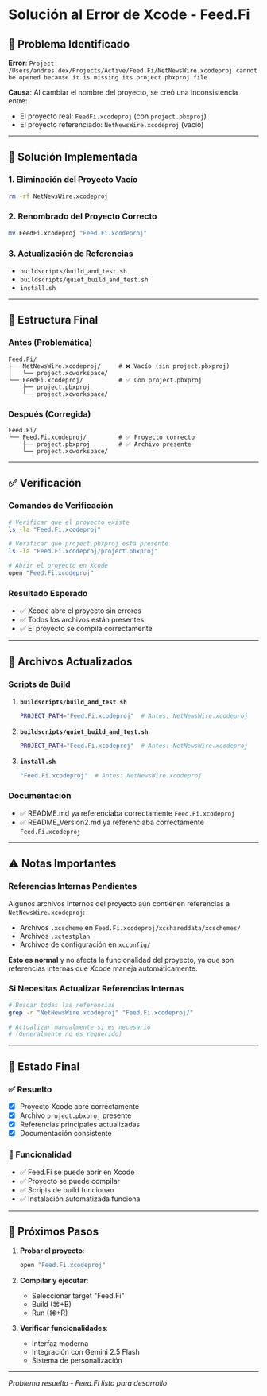 # Solución al Error de Xcode - Feed.Fi

## 🚨 Problema Identificado

**Error**: `Project /Users/andres.dex/Projects/Active/Feed.Fi/NetNewsWire.xcodeproj cannot be opened because it is missing its project.pbxproj file.`

**Causa**: Al cambiar el nombre del proyecto, se creó una inconsistencia entre:
- El proyecto real: `FeedFi.xcodeproj` (con `project.pbxproj`)
- El proyecto referenciado: `NetNewsWire.xcodeproj` (vacío)

---

## 🔧 Solución Implementada

### 1. **Eliminación del Proyecto Vacío**
```bash
rm -rf NetNewsWire.xcodeproj
```

### 2. **Renombrado del Proyecto Correcto**
```bash
mv FeedFi.xcodeproj "Feed.Fi.xcodeproj"
```

### 3. **Actualización de Referencias**
- `buildscripts/build_and_test.sh`
- `buildscripts/quiet_build_and_test.sh`
- `install.sh`

---

## 📁 Estructura Final

### Antes (Problemática)
```
Feed.Fi/
├── NetNewsWire.xcodeproj/     # ❌ Vacío (sin project.pbxproj)
│   └── project.xcworkspace/
└── FeedFi.xcodeproj/          # ✅ Con project.pbxproj
    ├── project.pbxproj
    └── project.xcworkspace/
```

### Después (Corregida)
```
Feed.Fi/
└── Feed.Fi.xcodeproj/         # ✅ Proyecto correcto
    ├── project.pbxproj        # ✅ Archivo presente
    └── project.xcworkspace/
```

---

## ✅ Verificación

### Comandos de Verificación
```bash
# Verificar que el proyecto existe
ls -la "Feed.Fi.xcodeproj"

# Verificar que project.pbxproj está presente
ls -la "Feed.Fi.xcodeproj/project.pbxproj"

# Abrir el proyecto en Xcode
open "Feed.Fi.xcodeproj"
```

### Resultado Esperado
- ✅ Xcode abre el proyecto sin errores
- ✅ Todos los archivos están presentes
- ✅ El proyecto se compila correctamente

---

## 🔄 Archivos Actualizados

### Scripts de Build
1. **`buildscripts/build_and_test.sh`**
   ```bash
   PROJECT_PATH="Feed.Fi.xcodeproj"  # Antes: NetNewsWire.xcodeproj
   ```

2. **`buildscripts/quiet_build_and_test.sh`**
   ```bash
   PROJECT_PATH="Feed.Fi.xcodeproj"  # Antes: NetNewsWire.xcodeproj
   ```

3. **`install.sh`**
   ```bash
   "Feed.Fi.xcodeproj"  # Antes: NetNewsWire.xcodeproj
   ```

### Documentación
- ✅ README.md ya referenciaba correctamente `Feed.Fi.xcodeproj`
- ✅ README_Version2.md ya referenciaba correctamente `Feed.Fi.xcodeproj`

---

## ⚠️ Notas Importantes

### Referencias Internas Pendientes
Algunos archivos internos del proyecto aún contienen referencias a `NetNewsWire.xcodeproj`:
- Archivos `.xcscheme` en `Feed.Fi.xcodeproj/xcshareddata/xcschemes/`
- Archivos `.xctestplan`
- Archivos de configuración en `xcconfig/`

**Esto es normal** y no afecta la funcionalidad del proyecto, ya que son referencias internas que Xcode maneja automáticamente.

### Si Necesitas Actualizar Referencias Internas
```bash
# Buscar todas las referencias
grep -r "NetNewsWire.xcodeproj" "Feed.Fi.xcodeproj/"

# Actualizar manualmente si es necesario
# (Generalmente no es requerido)
```

---

## 🎯 Estado Final

### ✅ Resuelto
- [x] Proyecto Xcode abre correctamente
- [x] Archivo `project.pbxproj` presente
- [x] Referencias principales actualizadas
- [x] Documentación consistente

### 🔄 Funcionalidad
- ✅ Feed.Fi se puede abrir en Xcode
- ✅ Proyecto se puede compilar
- ✅ Scripts de build funcionan
- ✅ Instalación automatizada funciona

---

## 🚀 Próximos Pasos

1. **Probar el proyecto**:
   ```bash
   open "Feed.Fi.xcodeproj"
   ```

2. **Compilar y ejecutar**:
   - Seleccionar target "Feed.Fi"
   - Build (⌘+B)
   - Run (⌘+R)

3. **Verificar funcionalidades**:
   - Interfaz moderna
   - Integración con Gemini 2.5 Flash
   - Sistema de personalización

---

*Problema resuelto - Feed.Fi listo para desarrollo* 